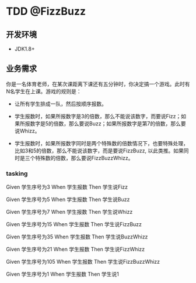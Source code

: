 # TDD @FizzBuzz


## 开发环境
 - JDK1.8+
 
## 业务需求

你是一名体育老师，在某次课距离下课还有五分钟时，你决定搞一个游戏。此时有N名学生在上课。游戏的规则是：

- 让所有学生排成一队，然后按顺序报数。

- 学生报数时，如果所报数字是3的倍数，那么不能说该数字，而要说Fizz；如果所报数字是5的倍数，那么要说Buzz；如果所报数字是第7的倍数，那么要说Whizz。

- 学生报数时，如果所报数字同时是两个特殊数的倍数情况下，也要特殊处理，比如3和5的倍数，那么不能说该数字，而是要说FizzBuzz, 以此类推。如果同时是三个特殊数的倍数，那么要说FizzBuzzWhizz。


### tasking 

Given 学生序号为3
When 学生报数
Then 学生说Fizz

Given 学生序号为5
When 学生报数
Then 学生说Buzz

Given 学生序号为7
When 学生报数
Then 学生说Whizz

Given 学生序号为15
When 学生报数
Then 学生说FizzBuzz

Given 学生序号为35
When 学生报数
Then 学生说BuzzWhizz

Given 学生序号为21
When 学生报数
Then 学生说FizzWhizz

Given 学生序号为105
When 学生报数
Then 学生说FizzBuzzWhizz

Given 学生序号为1
When 学生报数
Then 学生说1